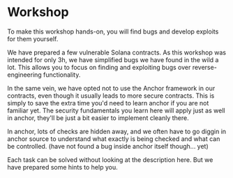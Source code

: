 # Workshop
To make this workshop hands-on, you will find bugs and develop exploits for them yourself.

We have prepared a few vulnerable Solana contracts.
As this workshop was intended for only 3h, we have simplified bugs we have found in the wild a lot.
This allows you to focus on finding and exploiting bugs over reverse-engineering functionality.

In the same vein, we have opted not to use the Anchor framework in our contracts, even though it usually leads to more secure contracts.
This is simply to save the extra time you'd need to learn anchor if you are not familiar yet.
The security fundamentals you learn here will apply just as well in anchor, they'll be just a bit easier to implement cleanly there.

In anchor, lots of checks are hidden away, and we often have to go diggin in anchor source to understand what exactly is being checked and what can be controlled. (have not found a bug inside anchor itself though... yet)

Each task can be solved without looking at the description here. But we have prepared some hints to help you.
